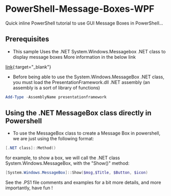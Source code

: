# PowerShell-Message-Boxes-WPF
Quick inline PowerShell tutorial to use GUI Message Boxes in PowerShell...

## Prerequisites
- This sample Uses the .NET System.Windows.Messagebox .NET class to display message boxes More information in the below link

[link](https://docs.microsoft.com/en-us/dotnet/api/system.windows.messagebox?view=netframework-4.8){:target="_blank"}


- Before being able to use the System.Windows.MessageBox .NET class, you must load the PresentationFramework.dll .NET assembly (an assembly is a sort of library of functions)

```powershell
Add-Type -AssemblyName presentationframework
```

## Using the .NET MessageBox class directly in Powershell
- To use the MessageBox class to create a Message Box in powershell, we are just using the following format:

```powershell
[.NET class]::Method()
```

for example, to show a box, we will call the .NET class System.Windows.MessageBox, with the "Show()" method:

```powershell
[System.Windows.MessageBox]::Show($msg,$Title, $Button, $icon)
```

See the .PS1 file comments and examples for a bit more details, and more importantly, have fun !
